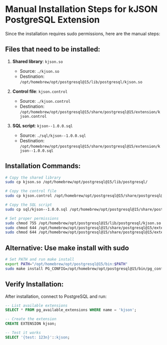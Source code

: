 # Manual Installation Steps for kJSON PostgreSQL Extension

Since the installation requires sudo permissions, here are the manual steps:

## Files that need to be installed:

1. **Shared library**: `kjson.so`
   - Source: `./kjson.so`
   - Destination: `/opt/homebrew/opt/postgresql@15/lib/postgresql/kjson.so`

2. **Control file**: `kjson.control`
   - Source: `./kjson.control`
   - Destination: `/opt/homebrew/opt/postgresql@15/share/postgresql@15/extension/kjson.control`

3. **SQL script**: `kjson--1.0.0.sql`
   - Source: `./sql/kjson--1.0.0.sql`
   - Destination: `/opt/homebrew/opt/postgresql@15/share/postgresql@15/extension/kjson--1.0.0.sql`

## Installation Commands:

```bash
# Copy the shared library
sudo cp kjson.so /opt/homebrew/opt/postgresql@15/lib/postgresql/

# Copy the control file
sudo cp kjson.control /opt/homebrew/opt/postgresql@15/share/postgresql@15/extension/

# Copy the SQL script
sudo cp sql/kjson--1.0.0.sql /opt/homebrew/opt/postgresql@15/share/postgresql@15/extension/

# Set proper permissions
sudo chmod 755 /opt/homebrew/opt/postgresql@15/lib/postgresql/kjson.so
sudo chmod 644 /opt/homebrew/opt/postgresql@15/share/postgresql@15/extension/kjson.control
sudo chmod 644 /opt/homebrew/opt/postgresql@15/share/postgresql@15/extension/kjson--1.0.0.sql
```

## Alternative: Use make install with sudo

```bash
# Set PATH and run make install
export PATH="/opt/homebrew/opt/postgresql@15/bin:$PATH"
sudo make install PG_CONFIG=/opt/homebrew/opt/postgresql@15/bin/pg_config
```

## Verify Installation:

After installation, connect to PostgreSQL and run:

```sql
-- List available extensions
SELECT * FROM pg_available_extensions WHERE name = 'kjson';

-- Create the extension
CREATE EXTENSION kjson;

-- Test it works
SELECT '{test: 123n}'::kjson;
```